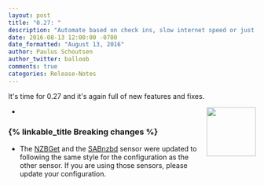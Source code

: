 ```yaml
---
layout: post
title: "0.27: "
description: "Automate based on check ins, slow internet speed or just stream a camera using FFMPEG."
date: 2016-08-13 12:00:00 -0700
date_formatted: "August 13, 2016"
author: Paulus Schoutsen
author_twitter: balloob
comments: true
categories: Release-Notes
---
```


It's time for 0.27 and it's again full of new features and fixes. 

<img src='/images/supported_brands/foursquare.png' style='clear: right; margin-left: 5px; border:none; box-shadow: none; float: right; margin-bottom: 16px;' width='100' />

- 

### {% linkable_title Breaking changes %}

 - The [NZBGet] and the [SABnzbd] sensor were updated to following the same style for the configuration as the other sensor. If you are using those sensors, please update your configuration. 


[@abcminiuser]: https://github.com/abcminiuser
[@balloob]: https://github.com/balloob
[@corbanmailloux]: https://github.com/corbanmailloux
[@Danielhiversen]: https://github.com/Danielhiversen
[@DavidLP]: https://github.com/DavidLP
[@fabaff]: https://github.com/fabaff
[@HBDK]: https://github.com/HBDK
[@jnewland]: https://github.com/jnewland
[@kellerza]: https://github.com/kellerza
[@mtreinish]: https://github.com/mtreinish
[@nkgilley]: https://github.com/nkgilley
[@open-homeautomation]: https://github.com/open-homeautomation
[@partofthething]: https://github.com/partofthething
[@persandtrom]: https://github.com/persandtrom
[@pvizeli]: https://github.com/pvizeli
[@robbiet480]: https://github.com/robbiet480
[@sdague]: https://github.com/sdague
[@shmuelzon]: https://github.com/shmuelzon
[@tchellomello]: https://github.com/tchellomello
[@Teagan42]: https://github.com/Teagan42
[@turbokongen]: https://github.com/turbokongen
[@fabaff]: https://github.com/fabaff

[NZBGet]: /components/sensor.nzbget/
[SABnzbd]: /components/sensor.sabnzbd/

